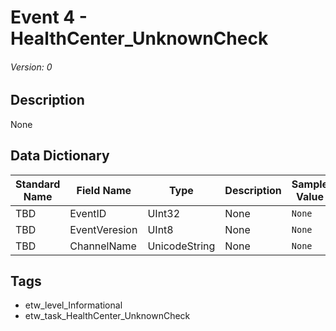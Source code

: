 # Event 4 - HealthCenter_UnknownCheck
###### Version: 0

## Description
None

## Data Dictionary
|Standard Name|Field Name|Type|Description|Sample Value|
|---|---|---|---|---|
|TBD|EventID|UInt32|None|`None`|
|TBD|EventVeresion|UInt8|None|`None`|
|TBD|ChannelName|UnicodeString|None|`None`|

## Tags
* etw_level_Informational
* etw_task_HealthCenter_UnknownCheck